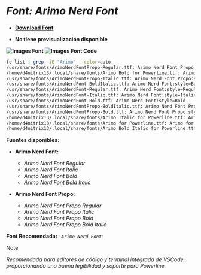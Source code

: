 <!-- Autor: Daniel Benjamin Perez Morales -->
<!-- GitHub: https://github.com/DanielPerezMoralesDev13 -->
<!-- Correo electrónico: danielperezdev@proton.me -->

# ***Font: Arimo Nerd Font***

- **[Download Font](https://github.com/ryanoasis/nerd-fonts/releases/download/v3.2.1/Arimo.zip "https://github.com/ryanoasis/nerd-fonts/releases/download/v3.2.1/Arimo.zip")**

- **No tiene previsualización disponible**

**![Images Font](../../Fonts/Arimo%20Nerd%20Font.png "Fonts/Arimo Nerd Font.png")**
**![Images Font Code](../../Font%20Images%20Code/Arimo%20Nerd%20Font%20Code.png "Font Images Code/Arimo Nerd Font Code.png")**

```bash
fc-list | grep -iE "Arimo" --color=auto 
/usr/share/fonts/ArimoNerdFontPropo-Regular.ttf: Arimo Nerd Font Propo:style=Regular
/home/d4nitrix13/.local/share/fonts/Arimo Bold for Powerline.ttf: Arimo for Powerline:style=Bold
/usr/share/fonts/ArimoNerdFontPropo-Italic.ttf: Arimo Nerd Font Propo:style=Italic
/usr/share/fonts/ArimoNerdFont-BoldItalic.ttf: Arimo Nerd Font:style=Bold Italic
/usr/share/fonts/ArimoNerdFont-Regular.ttf: Arimo Nerd Font:style=Regular
/usr/share/fonts/ArimoNerdFont-Italic.ttf: Arimo Nerd Font:style=Italic
/usr/share/fonts/ArimoNerdFont-Bold.ttf: Arimo Nerd Font:style=Bold
/usr/share/fonts/ArimoNerdFontPropo-BoldItalic.ttf: Arimo Nerd Font Propo:style=Bold Italic
/usr/share/fonts/ArimoNerdFontPropo-Bold.ttf: Arimo Nerd Font Propo:style=Bold
/home/d4nitrix13/.local/share/fonts/Arimo Italic for Powerline.ttf: Arimo for Powerline:style=Italic
/home/d4nitrix13/.local/share/fonts/Arimo for Powerline.ttf: Arimo for Powerline:style=Regular
/home/d4nitrix13/.local/share/fonts/Arimo Bold Italic for Powerline.ttf: Arimo for Powerline:style=Bold Italic
```

**Fuentes disponibles:**

- **Arimo Nerd Font:**
  - *Arimo Nerd Font Regular*
  - *Arimo Nerd Font Italic*
  - *Arimo Nerd Font Bold*
  - *Arimo Nerd Font Bold Italic*

- **Arimo Nerd Font Propo:**
  - *Arimo Nerd Font Propo Regular*
  - *Arimo Nerd Font Propo Italic*
  - *Arimo Nerd Font Propo Bold*
  - *Arimo Nerd Font Propo Bold Italic*

**Font Recomendada:** *`'Arimo Nerd Font'`*

> [!NOTE]
> *Recomendada para editores de código y terminal integrada de VSCode, proporcionando una buena legibilidad y soporte para Powerline.*
